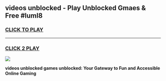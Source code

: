 
## videos unblocked - Play Unblocked Gmaes & Free #luml8
<h3>
<a href="https://news.freeplayer.one?title=videos_unblocked&ref=26F">CLICK TO PLAY</a></h3>
<hr>

<h3>
<a href="https://news.freeplayer.one?title=videos_unblocked&ref=26F">CLICK 2 PLAY</a>
  
</h3>

<a href="https://news.freeplayer.one?title=videos_unblocked&ref=26F/"><img src="https://clearcache.store/games.png"></a>


**videos unblocked games unblocked: Your Gateway to Fun and Accessible Online Gaming**
